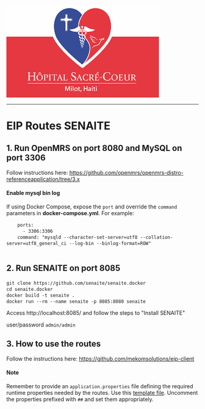 <img src="readme/crudem-hsc-logo.png" alt="hsc-logo" width="400"/>

------

# EIP Routes SENAITE

## 1. Run OpenMRS on port 8080 and MySQL on port 3306

Follow instructions here: https://github.com/openmrs/openmrs-distro-referenceapplication/tree/3.x

#### Enable mysql bin log
If using Docker Compose, expose the `port` and override the `command` parameters in **docker-compose.yml**. For example:

```
    ports:
      - 3306:3306
    command: "mysqld --character-set-server=utf8 --collation-server=utf8_general_ci --log-bin --binlog-format=ROW"
    
```


## 2. Run SENAITE on port 8085

```
git clone https://github.com/senaite/senaite.docker
cd senaite.docker
docker build -t senaite .
docker run --rm --name senaite -p 8085:8080 senaite
```
Access http://localhost:8085/
and follow the steps to "Install SENAITE"

user/password `admin/admin`


## 3. How to use the routes

Follow the instructions here: https://github.com/mekomsolutions/eip-client

#### Note
Remember to provide an `application.properties` file defining the required runtime properties needed by the routes. Use this [template file](src/test/resources/application.properties). Uncomment the properties prefixed with `##` and set them appropriately.